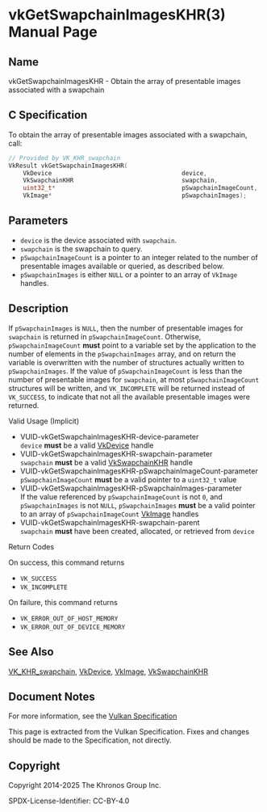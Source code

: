 # vkGetSwapchainImagesKHR(3) Manual Page

## Name

vkGetSwapchainImagesKHR - Obtain the array of presentable images associated with a swapchain



## [](#_c_specification)C Specification

To obtain the array of presentable images associated with a swapchain, call:

```c++
// Provided by VK_KHR_swapchain
VkResult vkGetSwapchainImagesKHR(
    VkDevice                                    device,
    VkSwapchainKHR                              swapchain,
    uint32_t*                                   pSwapchainImageCount,
    VkImage*                                    pSwapchainImages);
```

## [](#_parameters)Parameters

- `device` is the device associated with `swapchain`.
- `swapchain` is the swapchain to query.
- `pSwapchainImageCount` is a pointer to an integer related to the number of presentable images available or queried, as described below.
- `pSwapchainImages` is either `NULL` or a pointer to an array of `VkImage` handles.

## [](#_description)Description

If `pSwapchainImages` is `NULL`, then the number of presentable images for `swapchain` is returned in `pSwapchainImageCount`. Otherwise, `pSwapchainImageCount` **must** point to a variable set by the application to the number of elements in the `pSwapchainImages` array, and on return the variable is overwritten with the number of structures actually written to `pSwapchainImages`. If the value of `pSwapchainImageCount` is less than the number of presentable images for `swapchain`, at most `pSwapchainImageCount` structures will be written, and `VK_INCOMPLETE` will be returned instead of `VK_SUCCESS`, to indicate that not all the available presentable images were returned.

Valid Usage (Implicit)

- [](#VUID-vkGetSwapchainImagesKHR-device-parameter)VUID-vkGetSwapchainImagesKHR-device-parameter  
  `device` **must** be a valid [VkDevice](https://registry.khronos.org/vulkan/specs/latest/man/html/VkDevice.html) handle
- [](#VUID-vkGetSwapchainImagesKHR-swapchain-parameter)VUID-vkGetSwapchainImagesKHR-swapchain-parameter  
  `swapchain` **must** be a valid [VkSwapchainKHR](https://registry.khronos.org/vulkan/specs/latest/man/html/VkSwapchainKHR.html) handle
- [](#VUID-vkGetSwapchainImagesKHR-pSwapchainImageCount-parameter)VUID-vkGetSwapchainImagesKHR-pSwapchainImageCount-parameter  
  `pSwapchainImageCount` **must** be a valid pointer to a `uint32_t` value
- [](#VUID-vkGetSwapchainImagesKHR-pSwapchainImages-parameter)VUID-vkGetSwapchainImagesKHR-pSwapchainImages-parameter  
  If the value referenced by `pSwapchainImageCount` is not `0`, and `pSwapchainImages` is not `NULL`, `pSwapchainImages` **must** be a valid pointer to an array of `pSwapchainImageCount` [VkImage](https://registry.khronos.org/vulkan/specs/latest/man/html/VkImage.html) handles
- [](#VUID-vkGetSwapchainImagesKHR-swapchain-parent)VUID-vkGetSwapchainImagesKHR-swapchain-parent  
  `swapchain` **must** have been created, allocated, or retrieved from `device`

Return Codes

On success, this command returns

- `VK_SUCCESS`
- `VK_INCOMPLETE`

On failure, this command returns

- `VK_ERROR_OUT_OF_HOST_MEMORY`
- `VK_ERROR_OUT_OF_DEVICE_MEMORY`

## [](#_see_also)See Also

[VK\_KHR\_swapchain](https://registry.khronos.org/vulkan/specs/latest/man/html/VK_KHR_swapchain.html), [VkDevice](https://registry.khronos.org/vulkan/specs/latest/man/html/VkDevice.html), [VkImage](https://registry.khronos.org/vulkan/specs/latest/man/html/VkImage.html), [VkSwapchainKHR](https://registry.khronos.org/vulkan/specs/latest/man/html/VkSwapchainKHR.html)

## [](#_document_notes)Document Notes

For more information, see the [Vulkan Specification](https://registry.khronos.org/vulkan/specs/latest/html/vkspec.html#vkGetSwapchainImagesKHR)

This page is extracted from the Vulkan Specification. Fixes and changes should be made to the Specification, not directly.

## [](#_copyright)Copyright

Copyright 2014-2025 The Khronos Group Inc.

SPDX-License-Identifier: CC-BY-4.0